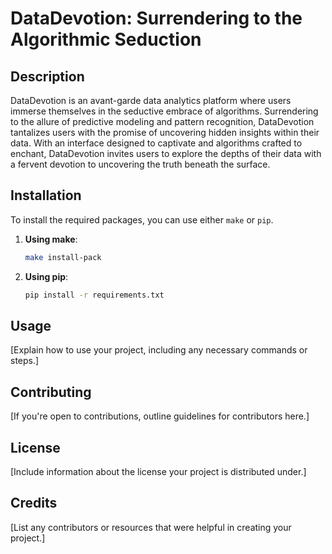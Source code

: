 # DataDevotion: Surrendering to the Algorithmic Seduction

## Description
DataDevotion is an avant-garde data analytics platform where users immerse themselves in the seductive embrace of algorithms. Surrendering to the allure of predictive modeling and pattern recognition, DataDevotion tantalizes users with the promise of uncovering hidden insights within their data. With an interface designed to captivate and algorithms crafted to enchant, DataDevotion invites users to explore the depths of their data with a fervent devotion to uncovering the truth beneath the surface.

## Installation
To install the required packages, you can use either `make` or `pip`.

1. **Using make**:
    ```bash
    make install-pack
    ```

2. **Using pip**:
    ```bash
    pip install -r requirements.txt
    ```

## Usage
[Explain how to use your project, including any necessary commands or steps.]

## Contributing
[If you're open to contributions, outline guidelines for contributors here.]

## License
[Include information about the license your project is distributed under.]

## Credits
[List any contributors or resources that were helpful in creating your project.]
